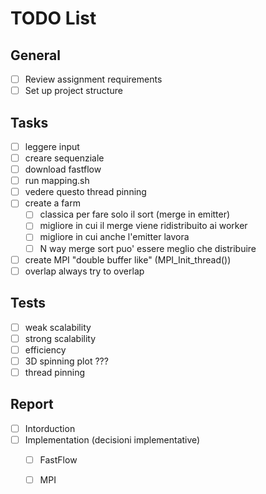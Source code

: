 # TODO List

## General
- [ ] Review assignment requirements
- [ ] Set up project structure

## Tasks
- [ ] leggere input
- [ ] creare sequenziale
- [ ] download fastflow
- [ ] run mapping.sh
- [ ] vedere questo thread pinning
- [ ] create a farm
    - [ ] classica per fare solo il sort (merge in emitter)
    - [ ] migliore in cui il merge viene ridistribuito ai worker
    - [ ] migliore in cui anche l'emitter lavora
    - [ ] N way merge sort puo' essere meglio che distribuire
- [ ] create MPI "double buffer like" (MPI_Init_thread())
- [ ] overlap always try to overlap

## Tests
- [ ] weak scalability
- [ ] strong scalability
- [ ] efficiency
- [ ] 3D spinning plot ???
- [ ] thread pinning

## Report
- [ ] Intorduction
- [ ] Implementation (decisioni implementative)
    - [ ] FastFlow
    - [ ] MPI

